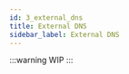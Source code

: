 ```yaml
---
id: 3_external_dns
title: External DNS
sidebar_label: External DNS
---
```


:::warning
WIP
:::